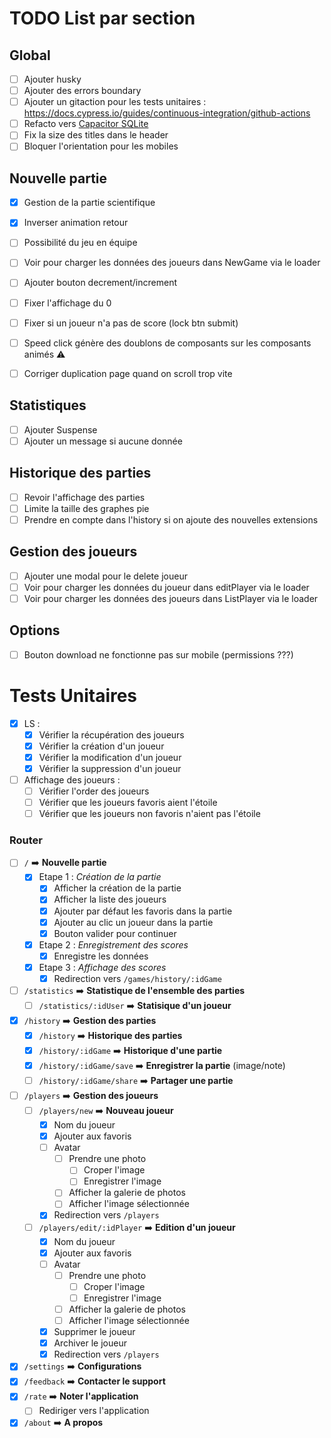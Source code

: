 # TODO List par section

## Global

- [ ] Ajouter husky
- [ ] Ajouter des errors boundary
- [ ] Ajouter un gitaction pour les tests unitaires : https://docs.cypress.io/guides/continuous-integration/github-actions
- [ ] Refacto vers [Capacitor SQLite](https://github.com/capacitor-community/sqlite)
- [ ] Fix la size des titles dans le header
- [ ] Bloquer l'orientation pour les mobiles

## Nouvelle partie

- [x] Gestion de la partie scientifique
- [x] Inverser animation retour
- [ ] Possibilité du jeu en équipe
- [ ] Voir pour charger les données des joueurs dans NewGame via le loader
- [ ] Ajouter bouton decrement/increment

- [ ] Fixer l'affichage du 0
- [ ] Fixer si un joueur n'a pas de score (lock btn submit)
- [ ] Speed click génère des doublons de composants sur les composants animés ⚠️
- [ ] Corriger duplication page quand on scroll trop vite

## Statistiques

- [ ] Ajouter Suspense
- [ ] Ajouter un message si aucune donnée

## Historique des parties

- [ ] Revoir l'affichage des parties
- [ ] Limite la taille des graphes pie
- [ ] Prendre en compte dans l'history si on ajoute des nouvelles extensions

## Gestion des joueurs

- [ ] Ajouter une modal pour le delete joueur
- [ ] Voir pour charger les données du joueur dans editPlayer via le loader
- [ ] Voir pour charger les données des joueurs dans ListPlayer via le loader

## Options

- [ ] Bouton download ne fonctionne pas sur mobile (permissions ???)

# Tests Unitaires

- [x] LS :
  - [x] Vérifier la récupération des joueurs
  - [x] Vérifier la création d'un joueur
  - [x] Vérifier la modification d'un joueur
  - [x] Vérifier la suppression d'un joueur
- [ ] Affichage des joueurs :
  - [ ] Vérifier l'order des joueurs
  - [ ] Vérifier que les joueurs favoris aient l'étoile
  - [ ] Vérifier que les joueurs non favoris n'aient pas l'étoile

### Router

- [ ] `/` ➡️ **Nouvelle partie** 
  - [x] Etape 1 : *Création de la partie*
    - [x] Afficher la création de la partie
    - [x] Afficher la liste des joueurs
    - [x] Ajouter par défaut les favoris dans la partie
    - [x] Ajouter au clic un joueur dans la partie
    - [x] Bouton valider pour continuer
  - [x] Etape 2 : *Enregistrement des scores*
    - [x] Enregistre les données
  - [x] Etape 3 : *Affichage des scores*
    - [x] Redirection vers `/games/history/:idGame`
- [ ] `/statistics` ➡️ **Statistique de l'ensemble des parties** 
  - [ ] `/statistics/:idUser` ➡️ **Statisique d'un joueur**
- [x] `/history` ➡️ **Gestion des parties**
  - [x] `/history` ➡️ **Historique des parties**
  - [x] `/history/:idGame` ➡️ **Historique d'une partie**
  - [x] `/history/:idGame/save` ➡️ **Enregistrer la partie** (image/note)
  - [ ] `/history/:idGame/share` ➡️ **Partager une partie**
- [ ] `/players` ➡️ **Gestion des joueurs**
  - [ ] `/players/new` ➡️ **Nouveau joueur**
    - [x] Nom du joueur
    - [x] Ajouter aux favoris
    - [ ] Avatar
      - [ ] Prendre une photo
        - [ ] Croper l'image
        - [ ] Enregistrer l'image
      - [ ] Afficher la galerie de photos
      - [ ] Afficher l'image sélectionnée
    - [x] Redirection vers `/players`
  - [ ] `/players/edit/:idPlayer` ➡️ **Edition d'un joueur**
    - [x] Nom du joueur
    - [x] Ajouter aux favoris
    - [ ] Avatar
      - [ ] Prendre une photo
        - [ ] Croper l'image
        - [ ] Enregistrer l'image
      - [ ] Afficher la galerie de photos
      - [ ] Afficher l'image sélectionnée
    - [x] Supprimer le joueur
    - [x] Archiver le joueur
    - [x] Redirection vers `/players`
- [x] `/settings` ➡️ **Configurations**
- [x] `/feedback` ➡️ **Contacter le support**
- [x] `/rate` ➡️ **Noter l'application**
  - [ ] Rediriger vers l'application
- [x] `/about` ➡️ **A propos**